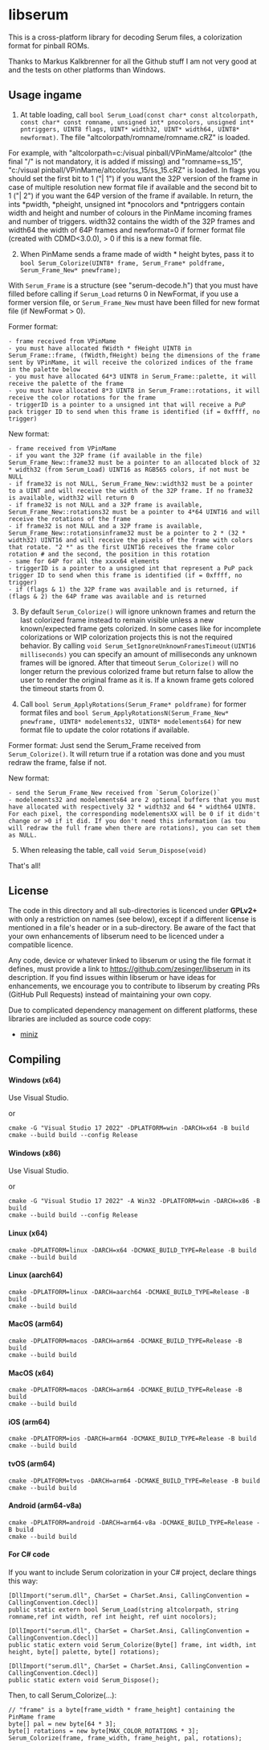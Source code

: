 # libserum
This is a cross-platform library for decoding Serum files, a colorization format for pinball ROMs.

Thanks to Markus Kalkbrenner for all the Github stuff I am not very good at and the tests on other platforms than Windows.

## Usage ingame

1. At table loading, call `bool Serum_Load(const char* const altcolorpath, const char* const romname, unsigned int* pnocolors, unsigned int* pntriggers, UINT8 flags, UINT* width32, UINT* width64, UINT8* newformat)`. The file "altcolorpath/romname/romname.cRZ" is loaded.

For example, with "altcolorpath=c:/visual pinball/VPinMame/altcolor" (the final "/" is not mandatory, it is added if missing) and "romname=ss_15", "c:/visual pinball/VPinMame/altcolor/ss_15/ss_15.cRZ" is loaded.
In flags you should set the first bit to 1 ("| 1") if you want the 32P version of the frame in case of multiple resolution new format file if available and the second bit to 1 ("| 2") if you want the 64P version of the frame if available.
In return, the ints *pwidth, *pheight, unsigned int *pnocolors and *pntriggers contain width and height and number of colours in the PinMame incoming frames and number of triggers.
width32 contains the width of the 32P frames and width64 the width of 64P frames and newformat=0 if former format file (created with CDMD<3.0.0), > 0 if this is a new format file.

2. When PinMame sends a frame made of width * height bytes, pass it to `bool Serum_Colorize(UINT8* frame, Serum_Frame* poldframe, Serum_Frame_New* pnewframe);`

With `Serum_Frame` is a structure (see "serum-decode.h") that you must have filled before calling if `Serum_Load` returns 0 in NewFormat, if you use a former version file, or `Serum_Frame_New` must have been filled for new format file (if NewFormat > 0).

Former format:

	- frame received from VPinMame
 	- you must have allocated fWidth * fHeight UINT8 in Serum_Frame::frame, (fWidth,fHeight) being the dimensions of the frame sent by VPinMame, it will receive the colorized indices of the frame in the palette below
	- you must have allocated 64*3 UINT8 in Serum_Frame::palette, it will receive the palette of the frame
	- you must have allocated 8*3 UINT8 in Serum_Frame::rotations, it will receive the color rotations for the frame
	- triggerID is a pointer to a unsigned int that will receive a PuP pack trigger ID to send when this frame is identified (if = 0xffff, no trigger)
 
New format:

	- frame received from VPinMame
	- if you want the 32P frame (if available in the file) Serum_Frame_New::frame32 must be a pointer to an allocated block of 32 * width32 (from Serum_Load) UINT16 as RGB565 colors, if not must be NULL
	- if frame32 is not NULL, Serum_Frame_New::width32 must be a pointer to a UINT and will receive the width of the 32P frame. If no frame32 is available, width32 will return 0
	- if frame32 is not NULL and a 32P frame is available, Serum_Frame_New::rotations32 must be a pointer to 4*64 UINT16 and will receive the rotations of the frame
	- if frame32 is not NULL and a 32P frame is available, Serum_Frame_New::rotationsinframe32 must be a pointer to 2 * (32 * width32) UINT16 and will receive the pixels of the frame with colors that rotate. "2 *" as the first UINT16 receives the frame color rotation # and the second, the position in this rotation
	- same for 64P for all the xxxx64 elements
	- triggerID is a pointer to a unsigned int that represent a PuP pack trigger ID to send when this frame is identified (if = 0xffff, no trigger)
	- if (flags & 1) the 32P frame was available and is returned, if (flags & 2) the 64P frame was available and is returned

3. By default `Serum_Colorize()` will ignore unknown frames and return the last colorized frame instead to remain visible unless a new known/expected frame gets colorized.
In some cases like for incomplete colorizations or WIP colorization projects this is not the required behavior.
By calling `void Serum_SetIgnoreUnknownFramesTimeout(UINT16 milliseconds)` you can specify an amount of milliseconds any unknown frames will be ignored.
After that timeout `Serum_Colorize()` will no longer return the previous colorized frame but return false to allow the user to render the original frame as it is.
If a known frame gets colored the timeout starts from 0.

4. Call `bool Serum_ApplyRotations(Serum_Frame* poldframe)` for former format files and `bool Serum_ApplyRotationsN(Serum_Frame_New* pnewframe, UINT8* modelements32, UINT8* modelements64)` for new format file to update the color rotations if available.

Former format: Just send the Serum_Frame received from `Serum_Colorize()`. It will return true if a rotation was done and you must redraw the frame, false if not.

New format:

	- send the Serum_Frame_New received from `Serum_Colorize()`
 	- modelements32 and modelements64 are 2 optional buffers that you must have allocated with respectively 32 * width32 and 64 * width64 UINT8. For each pixel, the corresponding modelementsXX will be 0 if it didn't change or >0 if it did. If you don't need this information (as tou will redraw the full frame when there are rotations), you can set them as NULL.

5. When releasing the table, call `void Serum_Dispose(void)`

That's all!

## License 
The code in this directory and all sub-directories is licenced under **GPLv2+** with only a restriction on names (see below), except if a different license is
mentioned in a file's header or in a sub-directory. Be aware of the fact that your own enhancements of libserum need to
be licenced under a compatible licence.

Any code, device or whatever linked to libserum or using the file format it defines, must provide a link to https://github.com/zesinger/libserum in its description.
If you find issues within libserum or have ideas for enhancements, we encourage you to contribute to libserum by creating PRs (GitHub Pull Requests) instead of maintaining your own copy.

Due to complicated dependency management on different platforms, these libraries are included as source code copy:
* [miniz](https://github.com/richgel999/miniz)

## Compiling

#### Windows (x64)
Use Visual Studio.

or

```shell
cmake -G "Visual Studio 17 2022" -DPLATFORM=win -DARCH=x64 -B build
cmake --build build --config Release
```

#### Windows (x86)
Use Visual Studio.

or

```shell
cmake -G "Visual Studio 17 2022" -A Win32 -DPLATFORM=win -DARCH=x86 -B build
cmake --build build --config Release
```

#### Linux (x64)
```shell
cmake -DPLATFORM=linux -DARCH=x64 -DCMAKE_BUILD_TYPE=Release -B build
cmake --build build
```

#### Linux (aarch64)
```shell
cmake -DPLATFORM=linux -DARCH=aarch64 -DCMAKE_BUILD_TYPE=Release -B build
cmake --build build
```

#### MacOS (arm64)
```shell
cmake -DPLATFORM=macos -DARCH=arm64 -DCMAKE_BUILD_TYPE=Release -B build
cmake --build build
```

#### MacOS (x64)
```shell
cmake -DPLATFORM=macos -DARCH=arm64 -DCMAKE_BUILD_TYPE=Release -B build
cmake --build build
```

#### iOS (arm64)
```shell
cmake -DPLATFORM=ios -DARCH=arm64 -DCMAKE_BUILD_TYPE=Release -B build
cmake --build build
```

#### tvOS (arm64)
```shell
cmake -DPLATFORM=tvos -DARCH=arm64 -DCMAKE_BUILD_TYPE=Release -B build
cmake --build build
```

#### Android (arm64-v8a)
```shell
cmake -DPLATFORM=android -DARCH=arm64-v8a -DCMAKE_BUILD_TYPE=Release -B build
cmake --build build
```

#### For C# code
If you want to include Serum colorization in your C# project, declare things this way:

```
[DllImport("serum.dll", CharSet = CharSet.Ansi, CallingConvention = CallingConvention.Cdecl)]
public static extern bool Serum_Load(string altcolorpath, string romname,ref int width, ref int height, ref uint nocolors);

[DllImport("serum.dll", CharSet = CharSet.Ansi, CallingConvention = CallingConvention.Cdecl)]
public static extern void Serum_Colorize(Byte[] frame, int width, int height, byte[] palette, byte[] rotations);

[DllImport("serum.dll", CharSet = CharSet.Ansi, CallingConvention = CallingConvention.Cdecl)]
public static extern void Serum_Dispose();
```

Then, to call Serum_Colorize(...):

```
// "frame" is a byte[frame_width * frame_height] containing the PinMame frame
byte[] pal = new byte[64 * 3];
byte[] rotations = new byte[MAX_COLOR_ROTATIONS * 3];
Serum_Colorize(frame, frame_width, frame_height, pal, rotations);
```
